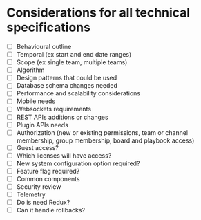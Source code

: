 # Considerations for all technical specifications

- [ ] Behavioural outline
- [ ] Temporal (ex start and end date ranges)
- [ ] Scope (ex single team, multiple teams)
- [ ] Algorithm
- [ ] Design patterns that could be used
- [ ] Database schema changes needed
- [ ] Performance and scalability considerations
- [ ] Mobile needs
- [ ] Websockets requirements
- [ ] REST APIs additions or changes
- [ ] Plugin APIs needs
- [ ] Authorization (new or existing permissions, team or channel membership, group membership, board and playbook access)
- [ ] Guest access?
- [ ] Which licenses will have access?
- [ ] New system configuration option required?
- [ ] Feature flag required?
- [ ] Common components
- [ ] Security review
- [ ] Telemetry
- [ ] Do is need Redux?
- [ ] Can it handle rollbacks?
